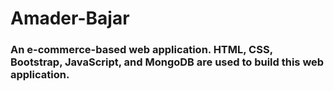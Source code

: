 # Amader-Bajar
### An e-commerce-based web application. HTML, CSS, Bootstrap, JavaScript, and MongoDB are used to build this web application.
